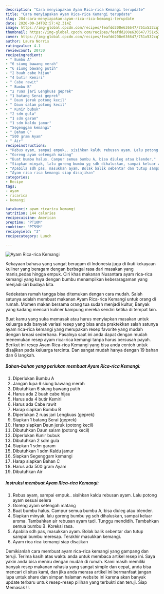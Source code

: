 ```yaml
---
description: "Cara menyiapakan Ayam Rica-rica Kemangi terupdate"
title: "Cara menyiapakan Ayam Rica-rica Kemangi terupdate"
slug: 284-cara-menyiapakan-ayam-rica-rica-kemangi-terupdate
date: 2020-09-24T02:57:42.314Z
image: https://img-global.cpcdn.com/recipes/feafdd200e636647/751x532cq70/ayam-rica-rica-kemangi-foto-resep-utama.jpg
thumbnail: https://img-global.cpcdn.com/recipes/feafdd200e636647/751x532cq70/ayam-rica-rica-kemangi-foto-resep-utama.jpg
cover: https://img-global.cpcdn.com/recipes/feafdd200e636647/751x532cq70/ayam-rica-rica-kemangi-foto-resep-utama.jpg
author: Laura Norris
ratingvalue: 4.1
reviewcount: 20730
recipeingredient:
- " Bumbu A"
- "6 siung bawang merah"
- "6 siung bawang putih"
- "2 buah cabe hijau"
- "4 butir Kemiri"
- " Cabe rawit"
- " Bumbu B"
- "2 ruas jari Lengkuas geprek"
- "1 batang Serai geprek"
- " Daun jeruk potong kecil"
- " Daun salam potong kecil"
- " Kunir bubuk"
- "2 sdm gula"
- "1 sdm garam"
- "1 sdm Kaldu jamur"
- "Segenggam kemangi"
- " Bahan C"
- "500 gram Ayam"
- " Air"
recipeinstructions:
- "Rebus ayam, sampai empuk.. sisihkan kaldu rebusan ayam. Lalu potong ayam sesuai selera"
- "Goreng ayam setengah matang"
- "Buat bumbu halus. Campur semua bumbu A, bisa diuleg atau blender."
- "Siapkan minyak, lalu goreng bumbu yg sdh dihaluskan, sampai keluar aroma. Tambahkan air rebusan ayam tadi. Tunggu mendidih. Tambahkan semua bumbu B. Koreksi rasa."
- "Apabila sdh pas, masukkan ayam. Bolak balik sebentar dan tutup sampai bumbu meresap. Terakhir masukkan kemangi."
- "Ayam rica rica kemangi siap disajikan"
categories:
- Recipe
tags:
- ayam
- ricarica
- kemangi

katakunci: ayam ricarica kemangi 
nutrition: 144 calories
recipecuisine: American
preptime: "PT10M"
cooktime: "PT59M"
recipeyield: "3"
recipecategory: Lunch

---
```



![Ayam Rica-rica Kemangi](https://img-global.cpcdn.com/recipes/feafdd200e636647/751x532cq70/ayam-rica-rica-kemangi-foto-resep-utama.jpg)

Kekayaan bahasa yang sangat beragam di Indonesia juga di ikuti kekayaan kuliner yang beragam dengan berbagai rasa dari masakan yang manis,pedas hingga empuk. Ciri khas makanan Nusantara ayam rica-rica kemangi yang kaya dengan bumbu menampilkan keberaragaman yang menjadi ciri budaya kita.




Kedekatan rumah tangga bisa ditemukan dengan cara mudah. Salah satunya adalah membuat makanan Ayam Rica-rica Kemangi untuk orang di rumah. Momen makan bersama orang tua sudah menjadi kultur, Banyak yang kadang mencari kuliner kampung mereka sendiri ketika di tempat lain.

Buat kamu yang suka memasak atau harus menyiapkan masakan untuk keluarga ada banyak variasi resep yang bisa anda praktekkan salah satunya ayam rica-rica kemangi yang merupakan resep favorite yang mudah dengan kreasi sederhana. Pasalnya saat ini anda dapat dengan mudah menemukan resep ayam rica-rica kemangi tanpa harus bersusah payah.
Berikut ini resep Ayam Rica-rica Kemangi yang bisa anda contoh untuk disajikan pada keluarga tercinta. Dan sangat mudah hanya dengan 19 bahan dan 6 langkah.


<!--inarticleads1-->

##### Bahan-bahan yang perlukan membuat Ayam Rica-rica Kemangi:

1. Diperlukan  Bumbu A
1. Jangan lupa 6 siung bawang merah
1. Dibutuhkan 6 siung bawang putih
1. Harus ada 2 buah cabe hijau
1. Harus ada 4 butir Kemiri
1. Harus ada  Cabe rawit
1. Harap siapkan  Bumbu B
1. Diperlukan 2 ruas jari Lengkuas (geprek)
1. Siapkan 1 batang Serai (geprek)
1. Harap siapkan  Daun jeruk (potong kecil)
1. Dibutuhkan  Daun salam (potong kecil)
1. Diperlukan  Kunir bubuk
1. Dibutuhkan 2 sdm gula
1. Siapkan 1 sdm garam
1. Dibutuhkan 1 sdm Kaldu jamur
1. Siapkan Segenggam kemangi
1. Harap siapkan  Bahan C
1. Harus ada 500 gram Ayam
1. Dibutuhkan  Air




<!--inarticleads2-->

##### Instruksi membuat  Ayam Rica-rica Kemangi:

1. Rebus ayam, sampai empuk.. sisihkan kaldu rebusan ayam. Lalu potong ayam sesuai selera
1. Goreng ayam setengah matang
1. Buat bumbu halus. Campur semua bumbu A, bisa diuleg atau blender.
1. Siapkan minyak, lalu goreng bumbu yg sdh dihaluskan, sampai keluar aroma. Tambahkan air rebusan ayam tadi. Tunggu mendidih. Tambahkan semua bumbu B. Koreksi rasa.
1. Apabila sdh pas, masukkan ayam. Bolak balik sebentar dan tutup sampai bumbu meresap. Terakhir masukkan kemangi.
1. Ayam rica rica kemangi siap disajikan




Demikianlah cara membuat ayam rica-rica kemangi yang gampang dan teruji. Terima kasih atas waktu anda untuk membaca artikel resep ini. Saya yakin anda bisa meniru dengan mudah di rumah. Kami masih memiliki banyak resep makanan rahasia yang sangat simple dan cepat, anda bisa mencari di situs kami, dan jika anda merasa artikel ini bermanfaat jangan lupa untuk share dan simpan halaman website ini karena akan banyak update terbaru untuk resep-resep pilihan yang terbukti dan teruji. Siap Memasak !!. 

